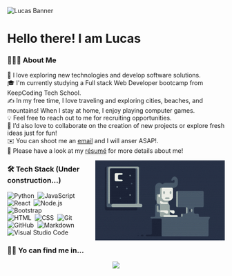 <!--
Here are some ideas to get you started:

- 🔭 I’m currently working on ...
- 🌱 I’m currently learning ...
- 👯 I’m looking to collaborate on ...
- 🤔 I’m looking for help with ...
- 💬 Ask me about ...
- 📫 How to reach me: ...
- 😄 Pronouns: ...
- ⚡ Fun fact: ...
-->

![Lucas Banner](https://as1.ftcdn.net/jpg/02/96/61/94/1000_F_296619471_iEGweTy9VsokHtbCJsVmyez0d2rocmmA.jpg)

<h1>Hello there! I am Lucas</h1>


### 👨🏻‍💻 About Me

🔭 I love exploring new technologies and develop software solutions.\
🎓 I'm currently studying a Full stack Web Developer bootcamp from KeepCoding Tech School.\
✍️ In my free time, I love traveling and exploring cities, beaches, and mountains! When I stay at home, I enjoy playing computer games.\
💡 Feel free to reach out to me for recruiting opportunities.\
💬 I’d also love to collaborate on the creation of new projects or explore fresh ideas just for fun!\
✉️ You can shoot me an [email](mailto:borondocanizares.lucas@gmail.com) and I will anser ASAP!.\
📄 Please have a look at my [résumé](https://github.com/LuBoCaDev/LuBoCaDev/blob/main/Lucas%20Borondo%20-%20EN.pdf) for more details about me!

<img alt="Night Coding" src="https://raw.githubusercontent.com/AVS1508/AVS1508/master/assets/Night-Coding.gif" align="right"/>

### 🛠 Tech Stack (Under construction...)

![Python](https://img.shields.io/badge/-Python-05122A?style=flat&logo=python)&nbsp;
![JavaScript](https://img.shields.io/badge/-JavaScript-05122A?style=flat&logo=javascript)&nbsp;
![React](https://img.shields.io/badge/-React-05122A?style=flat&logo=react)&nbsp;
![Node.js](https://img.shields.io/badge/-Node.js-05122A?style=flat&logo=node.js)&nbsp;
![Bootstrap](https://img.shields.io/badge/-Bootstrap-05122A?style=flat&logo=bootstrap&logoColor=563D7C)\
![HTML](https://img.shields.io/badge/-HTML-05122A?style=flat&logo=HTML5)&nbsp;
![CSS](https://img.shields.io/badge/-CSS-05122A?style=flat&logo=CSS3&logoColor=1572B6)&nbsp;
![Git](https://img.shields.io/badge/-Git-05122A?style=flat&logo=git)&nbsp;
![GitHub](https://img.shields.io/badge/-GitHub-05122A?style=flat&logo=github)&nbsp;
![Markdown](https://img.shields.io/badge/-Markdown-05122A?style=flat&logo=markdown)\
![Visual Studio Code](https://img.shields.io/badge/-Visual%20Studio%20Code-05122A?style=flat&logo=visual-studio-code&logoColor=007ACC)&nbsp;


### 🤝🏻 Yo can find me in...

<p align="center">
<a href="https://www.linkedin.com/in/lucas-borondo/"><img src="https://upload.wikimedia.org/wikipedia/commons/f/f8/LinkedIn_icon_circle.svg"/></a>
</p>


